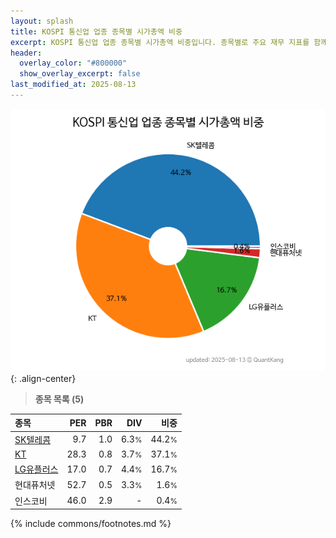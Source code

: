```yaml
---
layout: splash
title: KOSPI 통신업 업종 종목별 시가총액 비중
excerpt: KOSPI 통신업 업종 종목별 시가총액 비중입니다. 종목별로 주요 재무 지표를 함께 표시합니다.
header:
  overlay_color: "#800000"
  show_overlay_excerpt: false
last_modified_at: 2025-08-13
---
```



![KOSPI 통신업 업종 종목별 시가총액 비중](/stats/sector/images/kospi_업종_통신업_종목.png){: .align-center}


> **종목 목록 (5)**<a id="list"></a>

| **종목** | **PER** | **PBR** | **DIV** | **비중** |
| :------- | ------: | ------: | ------: | -------: |
| [SK텔레콤](/017670/) | 9.7 | 1.0 | 6.3<small>%</small> | 44.2<small>%</small> |
| [KT](/030200/) | 28.3 | 0.8 | 3.7<small>%</small> | 37.1<small>%</small> |
| [LG유플러스](/032640/) | 17.0 | 0.7 | 4.4<small>%</small> | 16.7<small>%</small> |
| 현대퓨처넷 | 52.7 | 0.5 | 3.3<small>%</small> | 1.6<small>%</small> |
| 인스코비 | 46.0 | 2.9 | - | 0.4<small>%</small> |

{% include commons/footnotes.md %}